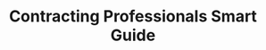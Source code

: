---
highlight: "false" 
title: "Contracting Professionals Smart Guide"
description: "The Contracting Professionals Smart Guide is organized into two sections: Contract Formation and Contract Administration. The tables below link to the Activities and their corresponding flow charts."
url-link: "https://www.fai.gov/tools/contracting-professionals-smart-guide"
type: "HTML"
gov-only: "false"
is-external: "true"
publication-date: "January 01, 2023"
reading-time: "45"
resource-type: "tool"
filter: "acquisition-best-practices"
audience: "contracts-acquisitions"
branded-offerings: "it-buyers-training-support "
---